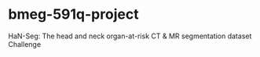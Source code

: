 # bmeg-591q-project
HaN-Seg: The head and neck organ-at-risk CT &amp; MR segmentation dataset Challenge

